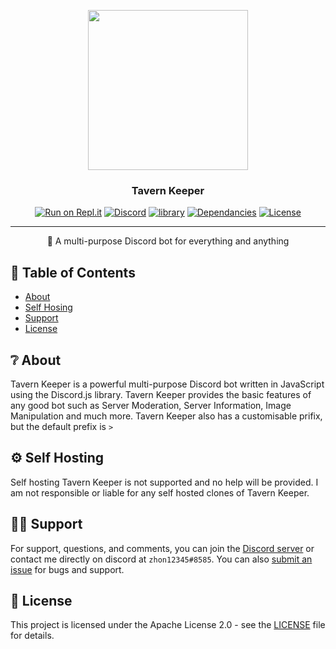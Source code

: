 <p align="center">
  <img width="256" height="256" src="https://cdn.discordapp.com/avatars/722054700308103200/b2cea450ca518f58879f470f01644245.webp?size=256">
</p>
  
<h3 align="center">Tavern Keeper</h3>

<div align="center">

  [![Run on Repl.it](https://repl.it/badge/github/zhon12345/Tavern_Keeper)](https://repl.it/github/zhon12345/Tavern_Keeper)
  [![Discord](https://img.shields.io/discord/450846546867519503.svg?label=&logo=discord&logoColor=ffffff&color=7389D8&labelColor=6A7EC2)](https://discord.gg/WS3GthM)
  [![library](https://img.shields.io/badge/library-discord.js-blue)](https://discord.js.org/#/)
  [![Dependancies](https://img.shields.io/depfu/zhon12345/Tavern_Keeper)](https://github.com/zhon12345/Tavern_Keeper)
  [![License](http://img.shields.io/:license-mit-blue.svg)](http://doge.mit-license.org)

</div>

---

<p align="center"> 🤖 A multi-purpose Discord bot for everything and anything
    <br> 
</p>

## 📝 Table of Contents 

+ [About](https://github.com/zhon12345/Tavern_Keeper#-about)
+ [Self Hosing](https://github.com/zhon12345/Tavern_Keeper#-self-hosting)
+ [Support](https://github.com/zhon12345/Tavern_Keeper#%EF%B8%8F-support)
+ [License](https://github.com/zhon12345/Tavern_Keeper#-license)

## ❔ About
Tavern Keeper is a powerful multi-purpose Discord bot written in JavaScript using the Discord.js library. Tavern Keeper provides the basic features of any good bot such as Server Moderation, Server Information, Image Manipulation and much more. Tavern Keeper also has a customisable prifix, but the default prefix is `>`

## ⚙ Self Hosting
Self hosting Tavern Keeper is not supported and no help will be provided. I am not responsible or liable for any self hosted clones of Tavern Keeper.

## 🙋‍♂️ Support
For support, questions, and comments, you can join the [Discord server](https://discord.gg/WS3GthM) or contact me directly on discord at `zhon12345#8585`. You can also [submit an issue](https://github.com/zhon12345/Tavern_Keeper/issues/new) for bugs and support.

## 📄 License
This project is licensed under the Apache License 2.0 - see the [LICENSE](https://github.com/zhon12345/Tavern_Keeper/blob/master/LICENSE) file for details.
